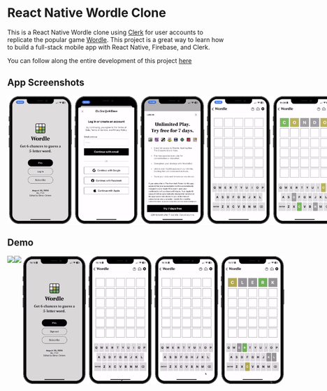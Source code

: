 # React Native Wordle Clone

This is a React Native Wordle clone using [Clerk](https://go.clerk.com/ztAWdYK) for user accounts to replicate the popular game [Wordle](https://www.nytimes.com/games/wordle/index.html). This project is a great way to learn how to build a full-stack mobile app with React Native, Firebase, and Clerk.

You can follow along the entire development of this project <a href="https://www.youtube.com/watch?v=pTonpjmKtiE" target="_blank">here</a>

## App Screenshots

<div style="display: flex; flex-direction: 'row';">
<img src="./screenshots/1.png" width=30%>
<img src="./screenshots/2.png" width=30%>
<img src="./screenshots/3.png" width=30%>
<img src="./screenshots/4.png" width=30%>
<img src="./screenshots/5.png" width=30%>
<img src="./screenshots/6.png" width=30%>
<img src="./screenshots/7.png" width=30%>
<img src="./screenshots/8.png" width=30%>
<img src="./screenshots/9.png" width=30%>

</div>

## Demo

<div style="display: flex; flex-direction: 'row';">
<img src="./screenshots/subscribe.gif" width=30%>
<img src="./screenshots/auth.gif" width=30%>
<img src="./screenshots/dark.gif" width=30%>
<img src="./screenshots/shake.gif" width=30%>
<img src="./screenshots/colors.gif" width=30%>
<img src="./screenshots/win.gif" width=30%>

</div>
